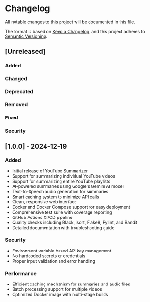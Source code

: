 # Changelog

All notable changes to this project will be documented in this file.

The format is based on [Keep a Changelog](https://keepachangelog.com/en/1.0.0/),
and this project adheres to [Semantic Versioning](https://semver.org/spec/v2.0.0.html).

## [Unreleased]

### Added
### Changed
### Deprecated
### Removed
### Fixed
### Security

## [1.0.0] - 2024-12-19

### Added
- Initial release of YouTube Summarizer
- Support for summarizing individual YouTube videos
- Support for summarizing entire YouTube playlists
- AI-powered summaries using Google's Gemini AI model
- Text-to-Speech audio generation for summaries
- Smart caching system to minimize API calls
- Clean, responsive web interface
- Docker and Docker Compose support for easy deployment
- Comprehensive test suite with coverage reporting
- GitHub Actions CI/CD pipeline
- Quality checks including Black, isort, Flake8, Pylint, and Bandit
- Detailed documentation with troubleshooting guide

### Security
- Environment variable based API key management
- No hardcoded secrets or credentials
- Proper input validation and error handling

### Performance
- Efficient caching mechanism for summaries and audio files
- Batch processing support for multiple videos
- Optimized Docker image with multi-stage builds 